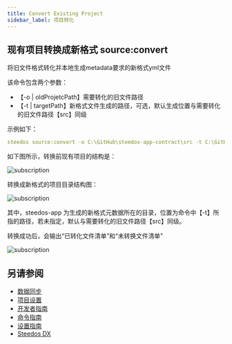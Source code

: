 ```yaml
---
title: Convert Existing Project
sidebar_label: 项目转化
---
```


## 现有项目转换成新格式 source:convert

将旧文件格式转化并本地生成metadata要求的新格式yml文件

该命令包含两个参数：

- 【-o | oldProjetcPath】需要转化的旧文件路径
- 【-t | targetPath】新格式文件生成的路径，可选，默认生成位置与需要转化的旧文件路径【src】同级

示例如下：

```yml
steedos source:convert -o C:\GitHub\steedos-app-contract\src -t C:\GitHub\steedos-app-contract
```

如下图所示，转换前现有项目的结构是：

![subscription](/assets/dx/convert_project/convert_project01.png)

转换成新格式的项目目录结构图：

![subscription](/assets/dx/convert_project/convert_project02.png)

其中，steedos-app 为生成的新格式元数据所在的目录，位置为命令中【-t】所指的路径，若未指定，默认与需要转化的旧文件路径【src】同级。

转换成功后，会输出“已转化文件清单”和“未转换文件清单"

![subscription](/assets/dx/convert_project/convert_project03.png)

## 另请参阅

- [数据同步](/dx/data_synchronization)
- [项目设置](/dx/project_setup)
- [开发者指南](/dx/developer_guide)
- [命令指南](/dx/command_reference)
- [设置指南](/dx/setup_guide)
- [Steedos DX](/dx/summary)
